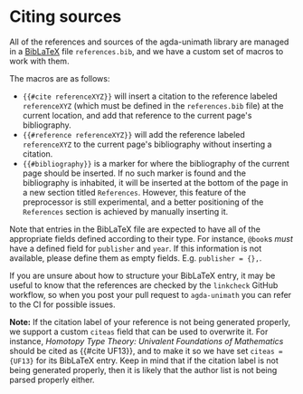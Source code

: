 # Citing sources

All of the references and sources of the agda-unimath library are managed in a
[BibLaTeX](https://www.ctan.org/pkg/biblatex) file `references.bib`, and we have
a custom set of macros to work with them.

The macros are as follows:

<!--
We have inserted an invisible whitespace character between the first and second
opening curly braces in the below examples to block the citation preprocessor
from detecting them as macros.
-->

- `{­{#cite referenceXYZ}}` will insert a citation to the reference labeled
  `referenceXYZ` (which must be defined in the `references.bib` file) at the
  current location, and add that reference to the current page's bibliography.
- `{­{#reference referenceXYZ}}` will add the reference labeled `referenceXYZ`
  to the current page's bibliography without inserting a citation.
- `{­{#bibliography}}` is a marker for where the bibliography of the current
  page should be inserted. If no such marker is found and the bibliography is
  inhabited, it will be inserted at the bottom of the page in a new section
  titled `References`. However, this feature of the preprocessor is still
  experimental, and a better positioning of the `References` section is achieved
  by manually inserting it.

Note that entries in the BibLaTeX file are expected to have all of the
appropriate fields defined according to their type. For instance, `@book`s
_must_ have a defined field for `publisher` and `year`. If this information is
not available, please define them as empty fields. E.g. `publisher = {},`.

If you are unsure about how to structure your BibLaTeX entry, it may be useful
to know that the references are checked by the `linkcheck` GitHub workflow, so
when you post your pull request to `agda-unimath` you can refer to the CI for
possible issues.

**Note:** If the citation label of your reference is not being generated
properly, we support a custom `citeas` field that can be used to overwrite it.
For instance, _Homotopy Type Theory: Univalent Foundations of Mathematics_
should be cited as {{#cite UF13}}, and to make it so we have set
`citeas = {UF13}` for its BibLaTeX entry. Keep in mind that if the citation
label is not being generated properly, then it is likely that the author list is
not being parsed properly either.
